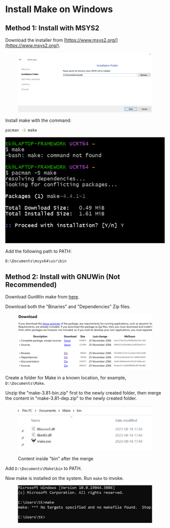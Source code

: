 # Install Make on Windows

## Method 1: Install with MSYS2

Download the installer from [https://www.msys2.org/](https://www.msys2.org/).

<figure><img src="../../.gitbook/assets/image (1) (1) (1) (1) (1) (1) (1) (1) (1) (1) (1) (1) (1).png" alt=""><figcaption></figcaption></figure>

Install make with the command:

```bash
pacman -S make
```

![](<../../.gitbook/assets/image (1) (1) (1) (1) (1) (1) (1) (1) (1) (1) (1) (1) (1) (1).png>)

Add the following path to PATH:

```bash
D:\Documents\msys64\usr\bin
```

## Method 2: Install with GNUWin (Not Recommended)

Download GunWin make from [here](https://gnuwin32.sourceforge.net/packages/make.htm).

Download both the "Binaries" and "Dependencies" Zip files.

<figure><img src="../../.gitbook/assets/image (2) (1) (1) (1) (1) (1) (1) (1).png" alt=""><figcaption></figcaption></figure>

Create a folder for Make in a known location, for example, `D:\Documents\Make`.

Unzip the "make-3.81-bin.zip" first to the newly created folder, then merge the content in "make-3.81-dep.zip" to the newly created folder.

<figure><img src="../../.gitbook/assets/image (1) (1) (1) (1) (1) (1) (1) (1) (1) (1) (1) (1) (1) (1) (1).png" alt=""><figcaption><p>Content inside "bin" after the merge</p></figcaption></figure>

Add `D:\Documents\Make\bin` to PATH.

Now make is installed on the system. Run `make` to invoke.

<figure><img src="../../.gitbook/assets/image (2) (1) (1) (1) (1) (1) (1) (1) (1).png" alt=""><figcaption></figcaption></figure>
